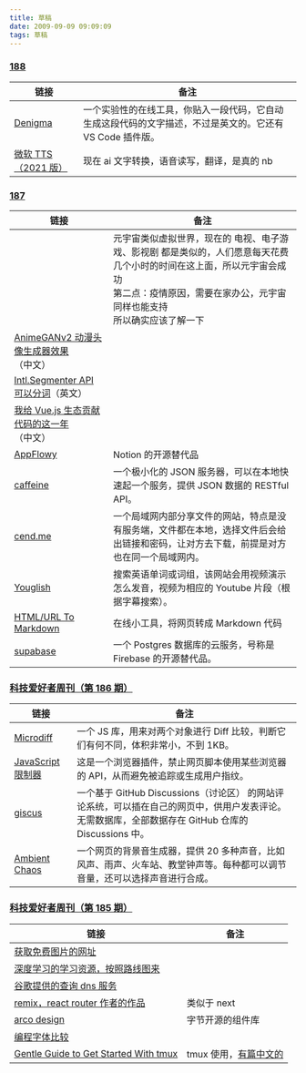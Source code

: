 ```yaml
---
title: 草稿
date: 2009-09-09 09:09:09
tags: 草稿
---
```


### [188](https://www.ruanyifeng.com/blog/2021/12/weekly-issue-188.html)

| 链接 | 备注 |
| --- | --- |
| [Denigma](https://denigma.app/) | 一个实验性的在线工具，你贴入一段代码，它自动生成这段代码的文字描述，不过是英文的。它还有 VS Code 插件版。 |
| [微软 TTS（2021 版）](https://techcommunity.microsoft.com/t5/azure-ai-blog/azure-text-to-speech-updates-at-build-2021/ba-p/2382981) | 现在 ai 文字转换，语音读写，翻译，是真的 nb |

### [187](https://www.ruanyifeng.com/blog/2021/12/weekly-issue-187.html)

| 链接 | 备注 |
| --- | --- |
|  | 元宇宙类似虚拟世界，现在的 电视、电子游戏、影视剧 都是类似的，人们愿意每天花费几个小时的时间在这上面，所以元宇宙会成功<br />第二点：疫情原因，需要在家办公，元宇宙同样也能支持<br />所以确实应该了解一下 |
| [AnimeGANv2 动漫头像生成器效果](https://www.shejipi.com/660746.html)（中文） |  |
| [Intl.Segmenter API 可以分词](https://h3manth.com/posts/unicode-segmentation-in-javascript/)（英文） |  |
| [我给 Vue.js 生态贡献代码的这一年](https://zhuanlan.zhihu.com/p/441465938)（中文） |  |
| [AppFlowy](https://www.appflowy.io/) | Notion 的开源替代品 |
| [caffeine](https://github.com/rehacktive/caffeine) | 一个极小化的 JSON 服务器，可以在本地快速起一个服务，提供 JSON 数据的 RESTful API。 |
| [cend.me](http://cend.me/) | 一个局域网内部分享文件的网站，特点是没有服务端，文件都在本地，选择文件后会给出链接和密码，让对方去下载，前提是对方也在同一个局域网内。 |
| [Youglish](https://youglish.com/) | 搜索英语单词或词组，该网站会用视频演示怎么发音，视频为相应的 Youtube 片段（根据字幕搜索）。 |
| [HTML/URL To Markdown](https://devtool.tech/html-md) | 在线小工具，将网页转成 Markdown 代码 |
| [supabase](https://supabase.io/) | 一个 Postgres 数据库的云服务，号称是 Firebase 的开源替代品。 |

### [科技爱好者周刊（第 186 期）](https://www.ruanyifeng.com/blog/2021/12/weekly-issue-186.html)

| 链接 | 备注 |
| --- | --- |
| [Microdiff](https://github.com/AsyncBanana/microdiff) | 一个 JS 库，用来对两个对象进行 Diff 比较，判断它们有何不同，体积非常小，不到 1KB。 |
| [JavaScript 限制器](https://polcak.github.io/jsrestrictor/) | 这是一个浏览器插件，禁止网页脚本使用某些浏览器的 API，从而避免被追踪或生成用户指纹。 |
| [giscus](https://giscus.app/) | 一个基于 GitHub Discussions（讨论区） 的网站评论系统，可以插在自己的网页中，供用户发表评论。无需数据库，全部数据存在 GitHub 仓库的 Discussions 中。 |
| [Ambient Chaos](https://neal.fun/ambient-chaos/) | 一个网页的背景音生成器，提供 20 多种声音，比如风声、雨声、火车站、教堂钟声等。每种都可以调节音量，还可以选择声音进行合成。 |

### [科技爱好者周刊（第 185 期）](https://www.ruanyifeng.com/blog/2021/11/weekly-issue-185.html)

| 链接 | 备注 |
| --- | --- |
| [获取免费图片的网址](https://admcpr.com/where-to-find-royalty-free-images/) |  |
| [深度学习的学习资源，按照路线图来](https://arthurdouillard.com/deepcourse/) |  |
| [谷歌提供的查询 dns 服务](https://dns.google/) |  |
| [remix，react router 作者的作品](https://blog.remix.run/p/remix-preview) | 类似于 next |
| [arco design](https://arco.design/) | 字节开源的组件库 |
| [编程字体比较](https://www.codingfont.com/) |  |
| [Gentle Guide to Get Started With tmux](https://pragmaticpineapple.com/gentle-guide-to-get-started-with-tmux/) | tmux 使用，[有篇中文的](https://www.ruanyifeng.com/blog/2019/10/tmux.html) |
